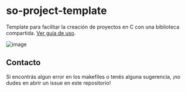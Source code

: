 # so-project-template
Template para facilitar la creación de proyectos en C con una biblioteca
compartida.
[Ver guía de uso](https://raniagus.github.io/so-project-template-guide/).


![image](https://raniagus.github.io/so-project-template-guide/img/meme.png)


## Contacto

Si encontrás algun error en los makefiles o tenés alguna sugerencia, ¡no dudes
en abrir un issue en este repositorio!
